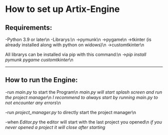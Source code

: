 # How to set up Artix-Engine

Requirements:
-------------

-Python 3.9 or later\n
-Librarys:\n
->pymunk\n
->pygame\n
->tkinter (is already installed along with python on widows)\n
->customtkinter\n

All librarys can be installed via pip with this command:\n
->*pip install pymunk pygame customtkinter*\n
_______________________________________________________________________________________

How to run the Engine:
----------------------

-run *main.py* to start the Program\n
*main.py will start splash screen and run the project manager*\n
*I recommend to always start by running main.py to not encounter any errors*\n

-run *project_manager.py* to directly start the project manager\n

-when *Editor.py* the editor will start with the last project you opened\n
*if you never opened a project it will close after starting*
